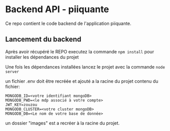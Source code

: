 # Backend API - piiquante

Ce repo contient le code backend de l'application piiquante. 

## Lancement du backend

Après avoir récupéré le REPO executez la commande `npm install` pour installer les dépendances du projet

Une fois les dépendances installées lancez le projet avec la commande `node server`

un fichier .env doit être recréée et ajouté a la racine du projet
contenu du fichier: 

```
MONGODB_ID=<votre identifiant mongoDB>
MONGODB_PWD=<le mdp associé à votre compte>
JWT_KEY=zouzou
MONGODB_CLUSTER=<votre cluster mongoDB>
MONGODB_DB=<Le nom de votre base de donnée>

```

un dossier "images" est a recréer à la racine du projet.
